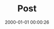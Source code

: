 ---
layout: post
title:  "Post"
date:   2000-01-01 00:00:26
categories: jekyll update
excerpt: Post
---